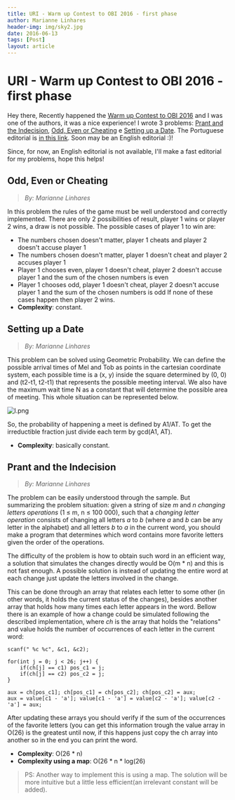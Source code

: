 ```yaml
---
title: URI - Warm up Contest to OBI 2016 - first phase
author: Marianne Linhares
header-img: img/sky2.jpg
date: 2016-06-13
tags: [Post]
layout: article
---
```


# URI - Warm up Contest to OBI 2016 - first phase

Hey there, Recently happened the [Warm up Contest to OBI 2016](https://youtu.be/PjAmKjxww9k) and I was one of the authors, it was a nice experience! I wrote 3 problems: [Prant and the Indecision](https://www.urionlinejudge.com.br/judge/pt/problems/view/2064), [Odd, Even or Cheating](https://www.urionlinejudge.com.br/judge/pt/problems/view/2059) e [Setting up a Date](https://www.urionlinejudge.com.br/judge/pt/problems/view/2068). The Portuguese editorial is [in this link](https://www.urionlinejudge.com.br/hosted/editorial/aquecimento-obi-2016-fase-1.html). Soon may be an English editorial :)!

Since, for now, an English editorial is not available, I'll make a fast
editorial for my problems, hope this helps!

## Odd, Even or Cheating

> _By: Marianne Linhares_

In this problem the rules of the game must be well understood and correctly implemented. There are only 2 possibilities of result, player 1 wins or player 2 wins, a draw is not possible. The possible cases of player 1 to win are:

  * The numbers chosen doesn't matter, player 1 cheats and player 2 doesn't accuse player 1
  * The numbers chosen doesn't matter, player 1 doesn't cheat and player 2 accuses player 1
  * Player 1 chooses even, player 1 doesn't cheat, player 2 doesn't accuse player 1 and the sum of the chosen numbers is even
  * Player 1 chooses odd, player 1 doesn't cheat, player 2 doesn't accuse player 1 and the sum of the chosen numbers is odd
If none of these cases happen then player 2 wins.
  * **Complexity**: constant.

## Setting up a Date

> _By: Marianne Linhares_

This problem can be solved using Geometric Probability. We can define the possible arrival times of Mel and Tob as points in the cartesian coordinate system, each possible time is a (x, y) inside the square determined by (0, 0) and (t2-t1, t2-t1) that represents the possible meeting interval. We also have the maximum wait time N as a constant that will determine the possible area of meeting. This whole situation can be represented below.

![l.png](https://www.urionlinejudge.com.br/hosted/editorial/l.png)  

So, the probability of happening a meet is defined by A1/AT. To get the irreductible fraction just divide each term by gcd(A1, AT).

  * **Complexity**: basically constant.

## Prant and the Indecision

> _By: Marianne Linhares_

The problem can be easily understood through the sample. But summarizing the
problem situation: given a string of size *m* and *n* *changing letters
operations* (1 ≤ m, n ≤ 100 000), such that a *changing letter operation*
consists of changing all letters *a* to *b* (where *a* and *b* can be any
letter in the alphabet) and all letters *b* to *a* in the current word,
you should make a program that determines which word contains more favorite
letters given the order of the operations.

The difficulty of the problem is how to obtain such word in an efficient
way, a solution that simulates the changes directly would be O(m * n)
and this is not fast enough. A possible solution is instead of updating the
entire word at each change just update the letters involved in the change.

This can be done through an array that relates each letter to some other
(in other words, it holds the current status of the changes), besides another
array that holds how many times each letter appears in the word.
Bellow there is an example of how a change could be simulated following the
described implementation, where *ch* is the array that holds the "relations"
and value holds the number of occurrences of each letter in the current word:

    scanf(" %c %c", &c1, &c2);

    for(int j = 0; j < 26; j++) {
        if(ch[j] == c1) pos_c1 = j;
        if(ch[j] == c2) pos_c2 = j;
    }

    aux = ch[pos_c1]; ch[pos_c1] = ch[pos_c2]; ch[pos_c2] = aux;
    aux = value[c1 - 'a']; value[c1 - 'a'] = value[c2 - 'a']; value[c2 - 'a'] = aux;


After updating these arrays you should verify if the sum of the occurrences of
the favorite letters (you can get this information trough the value array in
O(26) is the greatest until now, if this happens just copy the ch array into
another so in the end you can print the word.

* **Complexity**: O(26 * n)
* **Complexity using a map**: O(26 * n * log(26)

> PS: Another way to implement this is using a map. The solution will be more
intuitive but a little less efficient(an irrelevant constant will be added).
